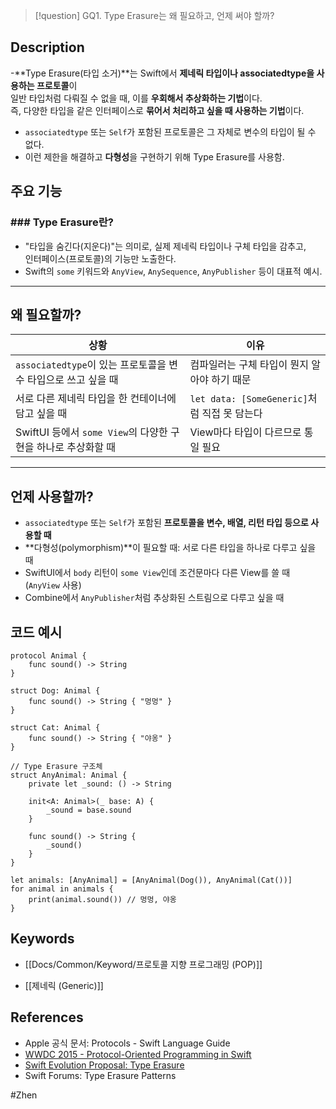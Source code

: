 >[!question]
>GQ1. Type Erasure는 왜 필요하고, 언제 써야 할까?

## Description
-**Type Erasure(타입 소거)**는 Swift에서 **제네릭 타입이나 associatedtype을 사용하는 프로토콜**이  
일반 타입처럼 다뤄질 수 없을 때, 이를 **우회해서 추상화하는 기법**이다.  
즉, 다양한 타입을 같은 인터페이스로 **묶어서 처리하고 싶을 때 사용하는 기법**이다.

- `associatedtype` 또는 `Self`가 포함된 프로토콜은 그 자체로 변수의 타입이 될 수 없다.
- 이런 제한을 해결하고 **다형성**을 구현하기 위해 Type Erasure를 사용함. 

## 주요 기능
### ### Type Erasure란?

- "타입을 숨긴다(지운다)"는 의미로, 실제 제네릭 타입이나 구체 타입을 감추고,  
    인터페이스(프로토콜)의 기능만 노출한다.
- Swift의 `some` 키워드와 `AnyView`, `AnySequence`, `AnyPublisher` 등이 대표적 예시.

---

## 왜 필요할까?

|상황|이유|
|---|---|
|`associatedtype`이 있는 프로토콜을 변수 타입으로 쓰고 싶을 때|컴파일러는 구체 타입이 뭔지 알아야 하기 때문|
|서로 다른 제네릭 타입을 한 컨테이너에 담고 싶을 때|`let data: [SomeGeneric]`처럼 직접 못 담는다|
|SwiftUI 등에서 `some View`의 다양한 구현을 하나로 추상화할 때|View마다 타입이 다르므로 통일 필요|

---

## 언제 사용할까?

- `associatedtype` 또는 `Self`가 포함된 **프로토콜을 변수, 배열, 리턴 타입 등으로 사용할 때**
- **다형성(polymorphism)**이 필요할 때: 서로 다른 타입을 하나로 다루고 싶을 때
- SwiftUI에서 `body` 리턴이 `some View`인데 조건문마다 다른 View를 쓸 때 (`AnyView` 사용)
- Combine에서 `AnyPublisher`처럼 추상화된 스트림으로 다루고 싶을 때


## 코드 예시

```
protocol Animal {
    func sound() -> String
}

struct Dog: Animal {
    func sound() -> String { "멍멍" }
}

struct Cat: Animal {
    func sound() -> String { "야옹" }
}

// Type Erasure 구조체
struct AnyAnimal: Animal {
    private let _sound: () -> String

    init<A: Animal>(_ base: A) {
        _sound = base.sound
    }

    func sound() -> String {
        _sound()
    }
}

let animals: [AnyAnimal] = [AnyAnimal(Dog()), AnyAnimal(Cat())]
for animal in animals {
    print(animal.sound()) // 멍멍, 야옹
}

```


## Keywords
+ [[Docs/Common/Keyword/프로토콜 지향 프로그래밍 (POP)]]
- [[제네릭 (Generic)]]
## References
- Apple 공식 문서: Protocols - Swift Language Guide
- [WWDC 2015 - Protocol-Oriented Programming in Swift](https://developer.apple.com/videos/play/wwdc2015/408/)
- [Swift Evolution Proposal: Type Erasure](https://github.com/apple/swift-evolution/blob/main/proposals/0309-unseal-anyhashable.md)
- Swift Forums: Type Erasure Patterns

#Zhen